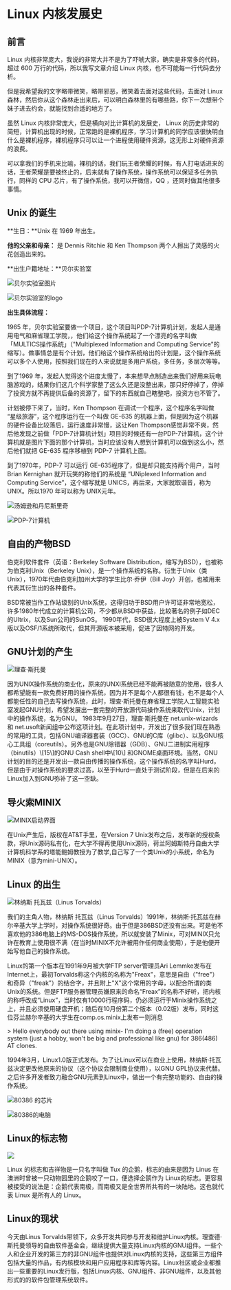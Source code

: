 # Linux 内核发展史

## 前言

Linux 内核非常庞大，我说的非常大并不是为了吓唬大家，确实是非常多的代码，超过 600 万行的代码，所以我写文章介绍 Linux 内核，也不可能每一行代码去分析。

但是我希望我的文字略带微笑，略带邪恶，微笑着去面对这些代码，去面对 Linux 森林，然后你从这个森林走出来后，可以明白森林里的有哪些路，你下一次想带个妹子进去约会，就能找到合适的地方了。

虽然 Linux 内核非常庞大，但是横向对比计算机的发展史， Linux 的历史非常的简短，计算机出现的时候，正常跑的是裸机程序，学习计算机的同学应该很快明白什么是裸机程序，裸机程序只可以让一个进程使用硬件资源，这无形上对硬件资源的浪费。

可以拿我们的手机来比喻，裸机的话，我们玩王者荣耀的时候，有人打电话进来的话，王者荣耀是要被终止的，后来就有了操作系统，操作系统可以保证多任务执行，同样的 CPU 芯片，有了操作系统，我可以开微信，QQ ，还同时做其他很多事情。

## Unix 的诞生

**生日：**Unix 在 1969 年出生。

**他的父亲和母亲：** 是 Dennis Ritchie 和 Ken Thompson 两个人擦出了灵感的火花创造出来的。

**出生户籍地址：**贝尔实验室

![&#x8D1D;&#x5C14;&#x5B9E;&#x9A8C;&#x5BA4;&#x56FE;&#x7247;](.gitbook/assets/image-9.png)

![&#x8D1D;&#x5C14;&#x5B9E;&#x9A8C;&#x5BA4;&#x7684;logo](.gitbook/assets/image-1.png)

**出生具体流程：**

1965 年，贝尔实验室要做一个项目，这个项目叫PDP-7计算机计划，发起人是通用电气和麻省理工学院，，他们给这个操作系统起了一个漂亮的名字叫做「MULTICS操作系统」（"Multiplexed Information and Computing Service"的缩写）。做事情总是有个计划，他们给这个操作系统给出的计划是，这个操作系统可以多个人使用，按照我们现在的人来说就是多用户系统，多任务，多层次等等。

到了1969 年，发起人觉得这个进度太慢了，本来想早点制造出来我们好用来玩电脑游戏的，结果你们这几个科学家整了这么久还是没整出来，那只好停掉了，停掉了投资方就不再提供后备的资源了，留下的东西就自己瞎整吧，投资方也不管了。

计划被停下来了，当时，Ken Thompson 在调试一个程序，这个程序名字叫做 “星级旅游”，这个程序运行在一个叫做 GE-635 的机器上面，但是因为这个机器的硬件设备比较落后，运行速度非常慢，这让Ken Thompson感觉非常不爽，然后他发现之前做「PDP-7计算机计划」项目的时候还有一台PDP-7计算机，这个计算机就是图片下面的那个计算机，当时应该没有人想到计算机可以做到这么小，然后他们就把 GE-635 程序移植到 PDP-7 计算机上面。

到了1970年，PDP-7 可以运行 GE-635程序了，但是却只能支持两个用户，当时 Brian Kernighan 就开玩笑的称他们的系统是 “UNiplexed Information and Computing Service”，这个缩写就是 UNICS，再后来，大家就取谐音，称为 UNIX。所以1970 年可以称为 UNIX元年。

![&#x6C64;&#x59C6;&#x900A;&#x548C;&#x4E39;&#x5C3C;&#x65AF;&#x91CC;&#x5947;](.gitbook/assets/image-6.png)

![PDP-7&#x8BA1;&#x7B97;&#x673A;](.gitbook/assets/image-4.png)

## 自由的产物BSD

伯克利软件套件（英语：Berkeley Software Distribution，缩写为BSD），也被称为伯克利Unix（Berkeley Unix），是一个操作系统的名称。衍生于Unix（类Unix），1970年代由伯克利加州大学的学生比尔·乔伊（Bill Joy）开创，也被用来代表其衍生出的各种套件。

BSD常被当作工作站级别的Unix系统，这得归功于BSD用户许可证非常地宽松，许多1980年代成立的计算机公司，不少都从BSD中获益，比较著名的例子如DEC的Ultrix，以及Sun公司的SunOS。 1990年代，BSD很大程度上被System V 4.x版以及OSF/1系统所取代，但其开源版本被采用，促进了因特网的开发。

## GNU计划的产生

![&#x7406;&#x67E5;&#xB7;&#x65AF;&#x6258;&#x66FC;](.gitbook/assets/image-5.png)

因为UNIX操作系统的商业化，原来的UNXI系统已经不能再被随意的使用，很多人都希望能有一款免费好用的操作系统，因为并不是每个人都很有钱，也不是每个人都能任性的自己去写操作系统，此时，理查·斯托曼在麻省理工学院人工智能实验室发起GNU计划，希望发展出一套完整的开放源代码操作系统来取代Unix，计划中的操作系统，名为GNU。 1983年9月27日，理查·斯托曼在 net.unix-wizards 和 net.usoft新闻组中公布这项计划。在此项计划中，开发出了很多我们现在熟悉的常用的工具，包括GNU编译器套装（GCC）、GNU的C库（glibc）、以及GNU核心工具组（coreutils）。另外也是GNU除错器（GDB）、GNU二进制实用程序（binutils）\\[15\\]的GNU Cash shell中\\[10\\] 和GNOME桌面环境。当然，GNU计划的目的还是开发出一款自由传播的操作系统，这个操作系统的名字叫Hurd，但是由于对操作系统的要求过高，以至于Hurd一直处于测试阶段，但是在后来的Linux加入到GNU弥补了这一空缺。

## 导火索MINIX

![MINIX&#x542F;&#x52A8;&#x754C;&#x9762;](.gitbook/assets/image%20%281%29.png)

在Unix产生后，版权在AT&T手里，在Version 7 Unix发布之后，发布新的授权条款，将Unix源码私有化，在大学不得再使用Unix源码，荷兰阿姆斯特丹自由大学计算机科学系的塔能鲍姆教授为了教学,自己写了一个类Unix的小系统，命名为MINIX（意为mini-UNIX）。

## Linux 的出生

![&#x6797;&#x7EB3;&#x65AF; &#x6258;&#x74E6;&#x5179;&#xFF08;Linus Torvalds&#xFF09;](.gitbook/assets/image-2.png)

我们的主角人物，林纳斯 托瓦兹（Linus Torvalds）1991年，林纳斯·托瓦兹在赫尔辛基大学上学时，对操作系统很好奇。由于但是386BSD还没有出来。可是他不喜欢他的386电脑上的MS-DOS操作系统，所以就安装了Minix，可对MINIX只允许在教育上使用很不满（在当时MINIX不允许被用作任何商业使用），于是他便开始写他自己的操作系统。

Linux的第一个版本在1991年9月被大学FTP server管理员Ari Lemmke发布在Internet上，最初Torvalds称这个内核的名称为"Freax"，意思是自由（"free"）和奇异（"freak"）的结合字，并且附上"X"这个常用的字母，以配合所谓的类Unix的系统。但是FTP服务器管理员嫌原来的命名“Freax”的名称不好听，把内核的称呼改成“Linux”，当时仅有10000行程序码，仍必须运行于Minix操作系统之上，并且必须使用硬盘开机；随后在10月份第二个版本（0.02版）发布，同时这位芬兰赫尔辛基的大学生在comp.os.minix上发布一则消息

&gt; Hello everybody out there using minix- I'm doing a \(free\) operation system \(just a hobby, won't be big and professional like gnu\) for 386\(486\) AT clones.

1994年3月，Linux1.0版正式发布。为了让Linux可以在商业上使用，林纳斯·托瓦兹决定更改他原来的协议（这个协议会限制商业使用），以GNU GPL协议来代替。之后许多开发者致力融合GNU元素到Linux中，做出一个有完整功能的、自由的操作系统。

![80386 &#x7684;&#x82AF;&#x7247;](.gitbook/assets/image-7.png)

![80386&#x7684;&#x7535;&#x8111;](.gitbook/assets/image-3.png)

## Linux的标志物

![](.gitbook/assets/image-8.png)

Linux 的标志和吉祥物是一只名字叫做 Tux 的企鹅，标志的由来是因为 Linus 在澳洲时曾被一只动物园里的企鹅咬了一口，便选择企鹅作为 Linux的标志。更容易被接受的说法是：企鹅代表南极，而南极又是全世界所共有的一块陆地。这也就代表 Linux 是所有人的 Linux。

## Linux的现状

今天由Linus Torvalds带领下，众多开发共同参与开发和维护Linux内核。理查德·斯托曼领导的自由软件基金会，继续提供大量支持Linux内核的GNU组件。一些个人和企业开发的第三方的非GNU组件也提供对Linux内核的支持，这些第三方组件包括大量的作品，有内核模块和用户应用程序和库等内容。Linux社区或企业都推出一些重要的Linux发行版，包括Linux内核、GNU组件、非GNU组件，以及其他形式的的软件包管理系统软件。

